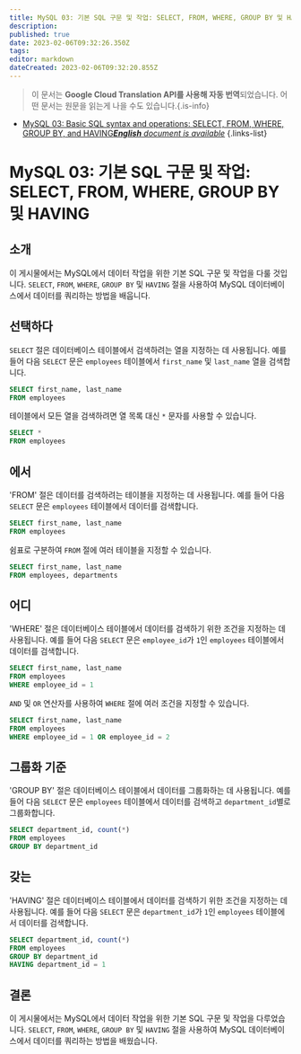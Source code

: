```yaml
---
title: MySQL 03: 기본 SQL 구문 및 작업: SELECT, FROM, WHERE, GROUP BY 및 HAVING
description: 
published: true
date: 2023-02-06T09:32:26.350Z
tags: 
editor: markdown
dateCreated: 2023-02-06T09:32:20.855Z
---
```


> 이 문서는 **Google Cloud Translation API를 사용해 자동 번역**되었습니다.
어떤 문서는 원문을 읽는게 나을 수도 있습니다.{.is-info}



- [MySQL 03: Basic SQL syntax and operations: SELECT, FROM, WHERE, GROUP BY, and HAVING***English** document is available*](/en/Knowledge-base/mysql-for-planner-marketers/Learning/mysql-03-basic-sql-syntax-and-operations-select-from-where-group-by-and-having)
{.links-list}


# MySQL 03: 기본 SQL 구문 및 작업: SELECT, FROM, WHERE, GROUP BY 및 HAVING

## 소개

이 게시물에서는 MySQL에서 데이터 작업을 위한 기본 SQL 구문 및 작업을 다룰 것입니다. `SELECT`, `FROM`, `WHERE`, `GROUP BY` 및 `HAVING` 절을 사용하여 MySQL 데이터베이스에서 데이터를 쿼리하는 방법을 배웁니다.

## 선택하다

`SELECT` 절은 데이터베이스 테이블에서 검색하려는 열을 지정하는 데 사용됩니다. 예를 들어 다음 `SELECT` 문은 `employees` 테이블에서 `first_name` 및 `last_name` 열을 검색합니다.

```sql
SELECT first_name, last_name
FROM employees
```

테이블에서 모든 열을 검색하려면 열 목록 대신 `*` 문자를 사용할 수 있습니다.

```sql
SELECT *
FROM employees
```

## 에서

'FROM' 절은 데이터를 검색하려는 테이블을 지정하는 데 사용됩니다. 예를 들어 다음 `SELECT` 문은 `employees` 테이블에서 데이터를 검색합니다.

```sql
SELECT first_name, last_name
FROM employees
```

쉼표로 구분하여 `FROM` 절에 여러 테이블을 지정할 수 있습니다.

```sql
SELECT first_name, last_name
FROM employees, departments
```

## 어디

'WHERE' 절은 데이터베이스 테이블에서 데이터를 검색하기 위한 조건을 지정하는 데 사용됩니다. 예를 들어 다음 `SELECT` 문은 `employee_id`가 `1`인 `employees` 테이블에서 데이터를 검색합니다.

```sql
SELECT first_name, last_name
FROM employees
WHERE employee_id = 1
```

`AND` 및 `OR` 연산자를 사용하여 `WHERE` 절에 여러 조건을 지정할 수 있습니다.

```sql
SELECT first_name, last_name
FROM employees
WHERE employee_id = 1 OR employee_id = 2
```

## 그룹화 기준

'GROUP BY' 절은 데이터베이스 테이블에서 데이터를 그룹화하는 데 사용됩니다. 예를 들어 다음 `SELECT` 문은 `employees` 테이블에서 데이터를 검색하고 `department_id`별로 그룹화합니다.

```sql
SELECT department_id, count(*)
FROM employees
GROUP BY department_id
```

## 갖는

'HAVING' 절은 데이터베이스 테이블에서 데이터를 검색하기 위한 조건을 지정하는 데 사용됩니다. 예를 들어 다음 `SELECT` 문은 `department_id`가 `1`인 `employees` 테이블에서 데이터를 검색합니다.

```sql
SELECT department_id, count(*)
FROM employees
GROUP BY department_id
HAVING department_id = 1
```

## 결론

이 게시물에서는 MySQL에서 데이터 작업을 위한 기본 SQL 구문 및 작업을 다루었습니다. `SELECT`, `FROM`, `WHERE`, `GROUP BY` 및 `HAVING` 절을 사용하여 MySQL 데이터베이스에서 데이터를 쿼리하는 방법을 배웠습니다.